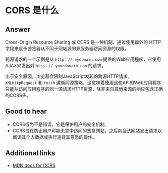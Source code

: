 # CORS 是什么

## Answer

Cross-Origin Resource Sharing 或 CORS 是一种机制，通过使用额外的 HTTP 字段来赋予游览器从不同于网站源的源服务器访问资源的权限。

跨源请求的一个示例是从 `http：// mydomain.com` 提供的Web应用程序，它使用AJAX来发出对 `http：// yourdomain.com` 的请求。

出于安全原因，浏览器会限制JavaScript发起的跨源HTTP请求。 `XMLHttpRequest` 和 `fetch` 遵循同源策略，这意味着使用这些API的Web应用程序只能从访问应用程序的同一源请求HTTP资源，除非来自其他来源的响应包含正确的CORS头。

## Good to hear

* CORS行为不是错误，它是保护用户的安全机制;
* CORS旨在防止用户可能无意中访问的恶意网站，之后向合法网站发出请求以阅读其个人数据或执行违背其意愿的操作。

## Additional links

* [MDN docs for CORS](https://developer.mozilla.org/en-US/docs/Web/HTTP/CORS)

<!-- tags: (javascript) -->

<!-- expertise: (1) -->
